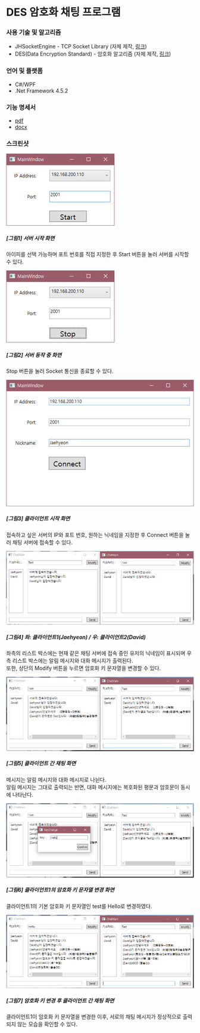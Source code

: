# DES 암호화 채팅 프로그램  

### 사용 기술 및 알고리즘  
  
* JHSocketEngine - TCP Socket Library (자체 제작, [링크](https://github.com/JaehyeonSK/JHSocketEngine))
* DES(Data Encryption Standard) - 암호화 알고리즘 (자체 제작, [링크](https://github.com/JaehyeonSK/DESAlgorithm))

### 언어 및 플랫폼  
  
* C#/WPF
* .Net Framework 4.5.2

### 기능 명세서  
* [pdf](docs/기능명세.pdf)  
* [docx](docs/기능명세.docx)  

### 스크린샷  
  

![image](images/server-1.png)
##### [그림1] 서버 시작 화면  
아이피를 선택 가능하며 포트 번호를 직접 지정한 후 Start 버튼을 눌러 서버를 시작할 수 있다.  

![image](images/server-2.png)  
##### [그림2] 서버 동작 중 화면  
Stop 버튼을 눌러 Socket 통신을 종료할 수 있다.  

![image](images/client-1.png)  
##### [그림3] 클라이언트 시작 화면  
접속하고 싶은 서버의 IP와 포트 번호, 원하는 닉네임을 지정한 후 Connect 버튼을 눌러 채팅 서버에 접속할 수 있다.

![image](images/client-2.png)  
##### [그림4] 좌: 클라이언트1(Jaehyeon) / 우: 클라이언트2(David)  
좌측의 리스트 박스에는 현재 같은 채팅 서버에 접속 중인 유저의 닉네임이 표시되며 우측 리스트 박스에는 알림 메시지와 대화 메시지가 출력된다.  
또한, 상단의 Modify 버튼을 누르면 암호화 키 문자열을 변경할 수 있다.

![image](images/client-3.png)  
##### [그림5] 클라이언트 간 채팅 화면  
메시지는 알림 메시지와 대화 메시지로 나뉜다.  
알림 메시지는 그대로 출력되는 반면, 대화 메시지에는 복호화된 평문과 암호문이 동시에 나타난다.

![image](images/client-4.png)  
##### [그림6] 클라이언트1의 암호화 키 문자열 변경 화면  
클라이언트1의 기본 암호화 키 문자열인 test를 Hello로 변경하였다.

![image](images/client-5.png)  
##### [그림7] 암호화 키 변경 후 클라이언트 간 채팅 화면  
클라이언트1이 암호화 키 문자열을 변경한 이후, 서로의 채팅 메시지가 정상적으로 출력되지 않는 모습을 확인할 수 있다.  

